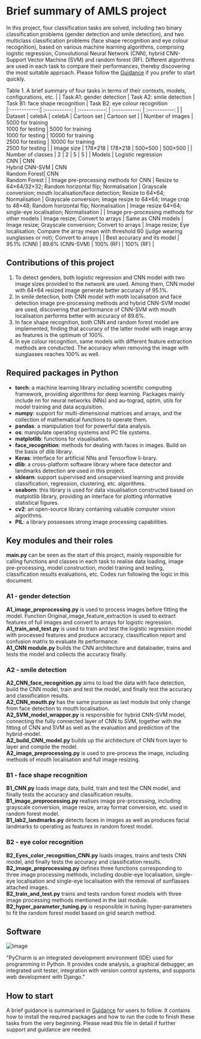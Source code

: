 # Brief summary of AMLS project
In this project, four classification tasks are solved, including two binary classification problems (gender detection and smile detection), and two multiclass classification problems (face shape recognition and eye colour recognition), based on various machine learning algorithms, comprising logistic regression, Convolutional Neural Network (CNN), hybrid CNN-Support Vector Machine (SVM) and random forest (RF). Different algorithms are used in each task to compare their performances, thereby discovering the most suitable approach. Please follow the [Guidance](https://github.com/zciccs3/-zciccs3-AMLS_assignment22_23/blob/main/Guidance.md) if you prefer to start quickly.

Table 1. A brief summary of four tasks in terms of their contexts, models, configurations, etc.
|          | Task A1: gender detection    | Task A2: smile detection     | Task B1: face shape recognition | Task B2: eye colour recognition  
|:------------:| :-----------: | :-----------: | :-----------: | :-----------: |
| Dataset    |   celebA    |   celebA   |   Cartoon set   |   Cartoon set    |
| Number of images | 5000 for training <br/> 1000 for testing  | 5000 for training <br/> 1000 for testing  | 10000 for training <br/> 2500 for testing  |   10000 for training <br/> 2500 for testing  |
| Image size | 178×218  | 178×218 | 500×500 | 500×500 |
| Number of classes | 2  | 2 | 5 | 5 |
| Models | Logistic regression <br/> CNN | CNN <br/> Hybrid CNN-SVM | CNN <br/> Random Forest| CNN <br/> Random Forest |
| Image pre-processing methods for CNN | Resize to 64×64/32×32; Random horizontal flip; Normalisation | Grayscale conversion; mouth localisation/face detection; Resize to 64×64; Normalisation | Grayscale conversion; Image resize to 64×64; Image crop to 48×48; Random horizontal flip; Normalisation | Image resize 64×64; single-eye localisation; Normalisation |
| Image pre-processing methods for other models | Image resize; Convert to arrays | Same as CNN models | Image resize; Grayscale conversion; Convert to arrays | Image resize; Eye localisation; Compare the array mean with threshold 60 (judge wearing sunglasses or not); Convert to arrays |
| Best accuracy and its model | 95.1% (CNN)  | 89.6% (CNN-SVM) | 100% (RF) | 100% (RF) |

## Contributions of this project
1) To detect genders, both logistic regression and CNN model with two image sizes provided to the network are used. Among them, CNN model with 64×64 resized image generate better accuracy of 95.1%. 
2) In smile detection, both CNN model with moth localisation and face detection image pre-processing methods and hybrid CNN-SVM model are used, discovering that performance of CNN-SVM with mouth localisation performs better with accuracy of 89.6%. 
3) In face shape recognition, both CNN and random forest model are implemented, finding that accuracy of the latter model with image array as features is the optimum of 100%. 
4) In eye colour recognition, same models with different feature extraction methods are conducted. The accuracy when removing the image with sunglasses reaches 100% as well.

## Required packages in Python
* **torch**: a machine learning library including scientific computing framework, providing algorithms for deep learning. Packages mainly include nn for neural networks (NNs) and au-tograd, optim, utils for model training and data acquisition.
* **numpy**: support for multi-dimensional matrices and arrays, and the collection of mathematical functions to operate them.
* **pandas**: a manipulation tool for powerful data analysis.
* **os**: manipulate operating systems and PC file systems.
* **matplotlib**: functions for visualisation.
* **face_recognition**: methods for dealing with faces in images. Build on the basis of dlib library.
* **Keras**: interface for artificial NNs and Tensorflow li-brary.
* **dlib**: a cross-platform software library where face detector and landmarks detection are used in this project.
* **sklearn**: support supervised and unsupervised learning and provide classification, regression, clustering, etc. algorithms.
* **seaborn**: this library is used for data visualisation constructed based on matplotlib library, providing an interface for plotting informative statistical figures.
* **cv2**: an open-source library containing valuable computer vision algorithms.
* **PIL**: a library possesses strong image processing capabilities.

## Key modules and their roles
**main.py** can be seen as the start of this project, mainly responsible for calling functions and classes in each task to realise data loading, image pre-processing, model construction, model training and testing, classification results evaluations, etc. Codes run following the logic in this document. 

### A1 - gender detection

**A1_image_preprocessing.py** is used to process images before fitting the model. Function Original_image_feature_extraction is used to extract features of full images and convert to arrays for logistic regression. <br/>
**A1_train_and_test.py** is used to train and test the logistic regression model with processed features and produce accuracy, classification report and confusion matrix to evaluate its performance. <br/>
**A1_CNN module.py** builds the CNN architecture and dataloader, trains and tests the model and collects the accuracy finally. <br/>

### A2 - smile detection

**A2_CNN_face_recognition.py** aims to load the data with face detection, build the CNN model, train and test the model, and finally test the accuracy and classification results.<br/>
**A2_CNN_mouth.py** has the same purpose as last module but only change from face detection to mouth localisation. <br/>
**A2_SVM_model_wrapper.py** is responsible for hybrid CNN-SVM model, connecting the fully connected layer of CNN to SVM, together with the fitting of CNN and SVM as well as the evaluation and prediction of the hybrid-model. <br/>
**A2_build_CNN_model.py** builds up the architecture of CNN from layer to layer and compile the model. <br/>
**A2_image_preprocessing.py** is used to pre-process the image, including methods of mouth localisation and full image resizing. <br/>

### B1 - face shape recognition

**B1_CNN.py** loads image data, build, train and test the CNN model, and finally tests the accuracy and classification results. <br/>
**B1_image_preprocessing.py** realises image pre-processing, including grayscale conversion, image resize, array format conversion, etc. used in random forest model. <br/>
**B1_lab2_landmarks.py** detects faces in images as well as produces facial landmarks to operating as features in random forest model. <br/>

### B2 - eye color recognition

**B2_Eyes_color_recognition_CNN.py** loads images, trains and tests CNN model, and finally tests the accuracy and classification results. <br/>
**B2_image_preprocessing.py** defines three functions corresponding to three image processing methods, including double-eye localisation, single-eye localisation and single-eye localisation with the removal of sunflasses attached images. <br/>
**B2_train_and_test.py** trains and tests random forest models with three image processing methods mentioned in the last module. <br/>
**B2_hyper_parameter_tuning.py** is responsible in tuning hyper-parameters to fit the random forest model based on grid search method. <br/>

## Software

![Image](https://github.com/zciccs3/-zciccs3-AMLS_assignment22_23/blob/main/Figures/Pycharm%20logo.png)

"PyCharm is an integrated development environment (IDE) used for programming in Python. It provides code analysis, a graphical debugger, an integrated unit tester, integration with version control systems, and supports web development with Django."

## How to start

A brief guidance is summarised in [Guidance](https://github.com/zciccs3/-zciccs3-AMLS_assignment22_23/blob/main/Guidance.md) for users to follow. It contains how to install the required packages and how to run the code to finish these tasks from the very beginning. Please read this file in detail if further support and guidance are needed. 
